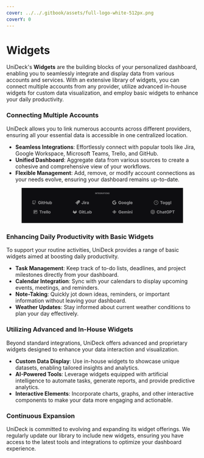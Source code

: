 ```yaml
---
cover: ../../.gitbook/assets/full-logo-white-512px.png
coverY: 0
---
```


# Widgets

UniDeck's **Widgets** are the building blocks of your personalized dashboard, enabling you to seamlessly integrate and display data from various accounts and services. With an extensive library of widgets, you can connect multiple accounts from any provider, utilize advanced in-house widgets for custom data visualization, and employ basic widgets to enhance your daily productivity.

### Connecting Multiple Accounts

UniDeck allows you to link numerous accounts across different providers, ensuring all your essential data is accessible in one centralized location.

* **Seamless Integrations**: Effortlessly connect with popular tools like Jira, Google Workspace, Microsoft Teams, Trello, and GitHub.
* **Unified Dashboard**: Aggregate data from various sources to create a cohesive and comprehensive view of your workflows.
* **Flexible Management**: Add, remove, or modify account connections as your needs evolve, ensuring your dashboard remains up-to-date.

<figure><img src="../../.gitbook/assets/image (1) (1) (1) (1) (1).png" alt=""><figcaption></figcaption></figure>

### Enhancing Daily Productivity with Basic Widgets

To support your routine activities, UniDeck provides a range of basic widgets aimed at boosting daily productivity.

* **Task Management**: Keep track of to-do lists, deadlines, and project milestones directly from your dashboard.
* **Calendar Integration**: Sync with your calendars to display upcoming events, meetings, and reminders.
* **Note-Taking**: Quickly jot down ideas, reminders, or important information without leaving your dashboard.
* **Weather Updates**: Stay informed about current weather conditions to plan your day effectively.

### Utilizing Advanced and In-House Widgets

Beyond standard integrations, UniDeck offers advanced and proprietary widgets designed to enhance your data interaction and visualization.

* **Custom Data Display**: Use in-house widgets to showcase unique datasets, enabling tailored insights and analytics.
* **AI-Powered Tools**: Leverage widgets equipped with artificial intelligence to automate tasks, generate reports, and provide predictive analytics.
* **Interactive Elements**: Incorporate charts, graphs, and other interactive components to make your data more engaging and actionable.

### Continuous Expansion

UniDeck is committed to evolving and expanding its widget offerings. We regularly update our library to include new widgets, ensuring you have access to the latest tools and integrations to optimize your dashboard experience.
